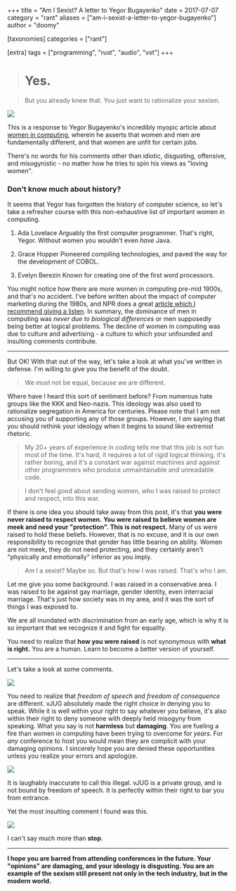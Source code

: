 +++
title = "Am I Sexist?  A letter to Yegor Bugayenko"
date = 2017-07-07
category = "rant"
aliases = ["am-i-sexist-a-letter-to-yegor-bugayenko"]
author = "doomy"

[taxonomies]
categories = ["rant"]

[extra]
tags = ["programming", "rust", "audio", "vst"]
+++

> # Yes.

> But you already knew that. You just want to rationalize your sexism.

![](/images/am-i-sexist/bad.png)

This is a response to Yegor Bugayenko's incredibly myopic article about [women in computing](http://www.yegor256.com/2017/07/04/sexism.html), wherein he asserts that women and men are fundamentally different, and that women are unfit for certain jobs.  

There's no words for his comments other than idiotic, disgusting, offensive, and misogynistic - no matter how he tries to spin his views as "loving women".  

### Don't know much about history?

It seems that Yegor has forgotten the history of computer science, so let's take a refresher course with this non-exhaustive list of important women in computing.

1. Ada Lovelace
    Arguably the first computer programmer.  That's right, Yegor.  Without women you wouldn't even *have* Java. 

2. Grace Hopper
   Pioneered compiling technologies, and paved the way for the development of COBOL.

3. Evelyn Berezin
   Known for creating one of the first word processors.

You might notice how there are more women in computing pre-mid 1900s, and that's no accident.  I've before written about the impact of computer marketing during the 1980s, and NPR does a great [article which I recommend giving a listen](http://www.npr.org/sections/money/2014/10/21/357629765/when-women-stopped-coding).  In summary, the dominance of men in computing was *never due to biological differences* or men supposedly being better at logical problems.  The decline of women in computing was due to culture and advertising - a culture to which your unfounded and insulting comments contribute.  

-----

But OK!  With that out of the way, let's take a look at what you've written in defense.  I'm willing to give you the benefit of the doubt.

> We must not be equal, because we are different.

Where have I heard this sort of sentiment before?  From numerous hate groups like the KKK and Neo-nazis. This ideology was also used to rationalize segregation in America for centuries.  Please note that I am not accusing you of supporting any of those groups.  However, I *am* saying that you should rethink your ideology when it begins to sound like extremist rhetoric.  


> My 20+ years of experience in coding tells me that this job is not fun most of the time. It's hard, it requires a lot of rigid logical thinking, it's rather boring, and it's a constant war against machines and against other programmers who produce unmaintainable and unreadable code.

> I don't feel good about sending women, who I was raised to protect and respect, into this war.

If there is one idea you should take away from this post, it's that **you were never raised to respect women.**  **You were raised to believe women are meek and need your "protection".  This is not respect.**  Many of us were raised to hold these beliefs.  However, that is no excuse, and it is our own responsibility to recognize that gender has little bearing on ability.  Women are not meek, they do not need protecting, and they certainly aren't "physically and emotionally" inferior as you imply.

> Am I a sexist? Maybe so. But that's how I was raised. That's who I am.

Let me give you some background.  I was raised in a conservative area.  I was raised to be against gay marriage, gender identity, even interracial marriage.  That's just how society was in my area, and it was the sort of things I was exposed to.  

We are all inundated with discrimination from an early age, which is why it is so important that we recognize it and fight for equality.  

You need to realize that **how you were raised** is not synonymous with **what is right.**  You are a human.  Learn to become a better version of yourself.  

----

Let's take a look at some comments.

![](/images/am-i-sexist/bad-2.png)

You need to realize that *freedom of speech* and *freedom of consequence* are different.  vJUG absolutely made the right choice in denying you to speak.  While it is well within your right to say whatever you believe, it's also within their right to deny someone with deeply held misogyny from speaking.  What you say is not **harmless** but **damaging**.  You are fueling a fire than women in computing have been trying to overcome for *years*.  For *any* conference to host you would mean they are complicit with your damaging opinions.  I sincerely hope you are denied these opportunities unless you realize your errors and apologize. 

![](/images/am-i-sexist/bad-3.png)

It is laughably inaccurate to call this illegal.  vJUG is a private group, and is not bound by freedom of speech.  It is perfectly within their right to bar you from entrance.  

Yet the most insulting comment I found was this.

![](/images/am-i-sexist/bad-1.png)

I can't say much more than **stop**.

----

**I hope you are barred from attending conferences in the future.  Your "opinions" are damaging, and your ideology is disgusting.  You are an example of the sexism still present not only in the tech industry, but in the modern world.**
